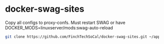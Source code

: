 # docker-swag-sites

Copy all configs to proxy-confs. Must restart SWAG or have DOCKER_MODS=linuxserver/mods:swag-auto-reload
```bash
git clone https://github.com/FinchTechSoCal/docker-swag-sites.git ~/appdata/swag/nginx/proxy-confs/
```